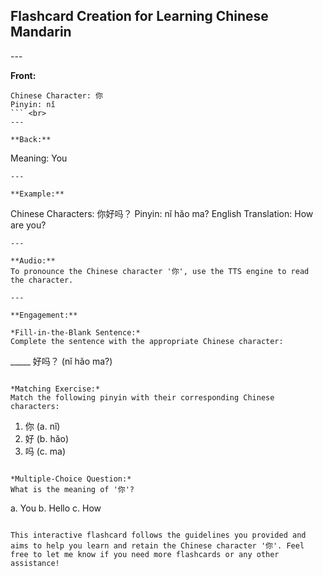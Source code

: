 ## Flashcard Creation for Learning Chinese Mandarin <br>
---<br>

**Front:** 
```
Chinese Character: 你
Pinyin: nǐ
``` <br>
---

**Back:**
```
Meaning: You
``` <br>
---

**Example:**
```
Chinese Characters: 你好吗？
Pinyin: nǐ hǎo ma?
English Translation: How are you?
``` <br>
---

**Audio:**
To pronounce the Chinese character '你', use the TTS engine to read the character.

---

**Engagement:**

*Fill-in-the-Blank Sentence:* 
Complete the sentence with the appropriate Chinese character:
```
_____ 好吗？ (nǐ hǎo ma?)
```

*Matching Exercise:*
Match the following pinyin with their corresponding Chinese characters:
```
1. 你 (a. nǐ)
2. 好 (b. hǎo)
3. 吗 (c. ma)
```

*Multiple-Choice Question:*
What is the meaning of '你'?
```
a. You
b. Hello
c. How
```

This interactive flashcard follows the guidelines you provided and aims to help you learn and retain the Chinese character '你'. Feel free to let me know if you need more flashcards or any other assistance!